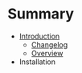 # Summary

* [Introduction](README.md)
   * [Changelog](introduction/changelog.md)
   * [Overview](introduction/overview.md)
* Installation


